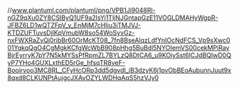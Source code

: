 //www.plantuml.com/plantuml/png/VPB1Ji9048Rl-nGZ9qXu0ZY8CSIByQ1UF9a2IsYi1TljNJGntapGzE11VOGLDMAHyWgpR-JFBZ6LD1wQTZFpV_y_EnMjM7cHIiu3iTMJVJ-KTDZUFTuvsDjlKpVmubW8so54WoSyvGz-nxFWXRaZvQj0ribBr60OrMcKT08_7fn8BseAlqzLdfYnIOcNdFCS_Vp9sXwc001YqkqQgO4CgMgkKCfgWcWbB908pHhg5BuBdl5NYOIemVS00cekMPiRayBjrEyrryK7pY7N5kMYSsPfRpmZL7BYLzQ8DtCA6_u9KOiySst6lCJdBQIwD0QyP7YHo4GUXLxthED5rGe_hfsqTR8veF-Booirvoo3MC8RL_CFyHcORp3dd5dgvdI_iB3dzyK6j1pvObBEoAubunnJuut9x8qxd8CLKUNPtAujgcJXAvOZYLWDHqAqS5hzVJy0
